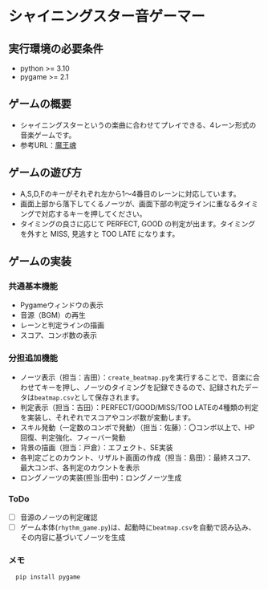 # シャイニングスター音ゲーマー

## 実行環境の必要条件
* python >= 3.10
* pygame >= 2.1

## ゲームの概要
* シャイニングスターというの楽曲に合わせてプレイできる、4レーン形式の音楽ゲームです。
* 参考URL：[魔王魂](https://maou.audio/14_shining_star/)

## ゲームの遊び方
* A,S,D,Fのキーがそれぞれ左から1〜4番目のレーンに対応しています。
* 画面上部から落下してくるノーツが、画面下部の判定ラインに重なるタイミングで対応するキーを押してください。
* タイミングの良さに応じて PERFECT, GOOD の判定が出ます。タイミングを外すと MISS, 見逃すと TOO LATE になります。

## ゲームの実装
### 共通基本機能
* Pygameウィンドウの表示
* 音源（BGM）の再生
* レーンと判定ラインの描画
* スコア、コンボ数の表示

### 分担追加機能
* ノーツ表示（担当：吉田）：`create_beatmap.py`を実行することで、音楽に合わせてキーを押し、ノーツのタイミングを記録できるので、記録されたデータは`beatmap.csv`として保存されます。
* 判定表示（担当：吉田）：PERFECT/GOOD/MISS/TOO LATEの4種類の判定を実装し、それぞれでスコアやコンボ数が変動します。
* スキル発動（一定数のコンボで発動）（担当：佐藤）：〇コンボ以上で、HP回復、判定強化、フィーバー発動
* 背景の描画（担当：戸倉）：エフェクト、SE実装
* 各判定ごとのカウント、リザルト画面の作成（担当：島田）：最終スコア、最大コンボ、各判定のカウントを表示
* ロングノーツの実装(担当:田中)：ロングノーツ生成


### ToDo
- [ ] 音源のノーツの判定確認
- [ ] ゲーム本体(`rhythm_game.py`)は、起動時に`beatmap.csv`を自動で読み込み、その内容に基づいてノーツを生成

### メモ
 ```bash
   pip install pygame
